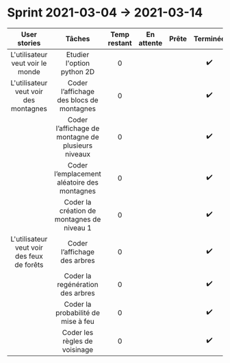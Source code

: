# Sprint 2021-03-04  ->  2021-03-14

|                User stories                |                       Tâches                       | Temp restant |     En attente     |       Prête        | Terminée |
| :----------------------------------------: | :------------------------------------------------: | :----------: | :----------------: | :----------------: | :------: |
|      L'utilisateur veut voir le monde      |             Etudier l'option python 2D             |      0       |                    |  |  :heavy_check_mark:        |
|   L'utilisateur veut voir des montagnes    |      Coder l’affichage des blocs de montagnes      |      0       |                    | |  :heavy_check_mark:         |
|                                            | Coder l’affichage de montagne de plusieurs niveaux  |      0       |                    |  |  :heavy_check_mark:        |
|                                            |    Coder l’emplacement aléatoire des montagnes     |      0       |                    |  |  :heavy_check_mark:        |
|                                            |     Coder la création de montagnes de niveau 1      |      0       |                    |  |  :heavy_check_mark:        |
| L'utilisateur veut voir des feux de forêts |            Coder l’affichage des arbres             |      0       |                    |  |  :heavy_check_mark:        |
|                                            |         Coder la regénération des arbres         |      0       |                    |  |  :heavy_check_mark:        |
|                                            |         Coder la probabilité de mise à feu         |      0       |                    |  |  :heavy_check_mark:        |
|                                            |           Coder les règles de voisinage            |      0       |                    |  |  :heavy_check_mark:        |

